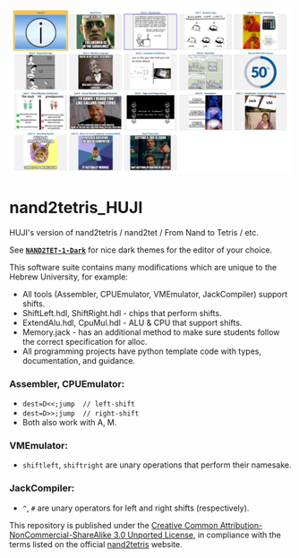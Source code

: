 ![Moodle](https://raw.githubusercontent.com/AvivYaish/nand2tetris_HUJI/master/moodle.jpg)

# nand2tetris_HUJI
HUJI's version of nand2tetris / nand2tet / From Nand to Tetris / etc.

See [**`NAND2TET-1-Dark`**](https://github.com/AvivYaish/NAND2TET-1-Dark) for nice dark themes for the editor of your choice.

This software suite contains many modifications which are unique to the Hebrew University, for example:
- All tools (Assembler, CPUEmulator, VMEmulator, JackCompiler) support shifts.
- ShiftLeft.hdl, ShiftRight.hdl	- chips that perform shifts.
- ExtendAlu.hdl, CpuMul.hdl	- ALU & CPU that support shifts.
- Memory.jack - has an additional method to make sure students follow the correct specification for alloc.
- All programming projects have python template code with types, documentation, and guidance.

### Assembler, CPUEmulator:
- `dest=D<<;jump  // left-shift`
- `dest=D>>;jump  // right-shift`
- Both also work with A, M.

### VMEmulator: 
- `shiftleft`, `shiftright` are unary operations that perform their namesake.

### JackCompiler:
- `^`, `#` are unary operators for left and right shifts (respectively).

This repository is published under the 
[Creative Common Attribution-NonCommercial-ShareAlike 3.0 Unported License](https://creativecommons.org/licenses/by-nc-sa/3.0/), in compliance with the terms listed on the official [nand2tetris](https://www.nand2tetris.org/) website.
